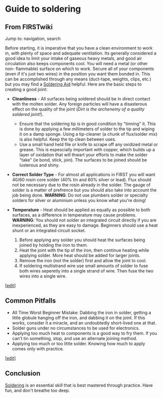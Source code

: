 # Guide to soldering

## From FIRSTwiki

Jump to: navigation, search

Before starting, it is imperative that you have a clean environment to work in, with plenty of space and adequate ventilation. Its generally considered a good idea to limit your intake of gaseous heavy metals, and good air circulation also keeps components cool. You will need a metal (or other non- flammable) surface on which to work. Secure all of your components (even if it's just two wires) in the position you want them bonded in. This can be accomplished through any means (duct-tape, weights, clips, etc.) but you may find a [Soldering Aid](http://froogle.google.com/froogle?q=soldering%20aid&hl=en "http://froogle.google.com/froogle?q=soldering%20aid&hl=en") helpful. Here are the basic steps to creating a good joint:

- **Cleanliness** - All surfaces being soldered should be in direct contact with the molten solder. Any foreign particles will have a disasterous effect on the quality of the joint (_Dirt is the archenemy of a quality soldered joint!_). 

  - Ensure that the soldering tip is in good condition by "tinning" it. This is done by applying a few millimeters of solder to the tip and wiping it on a damp sponge. Using a tip-cleaner (a chunk of flux/solder mix) is also helpful. Keep the tip clean between uses.
  - Use a small hand held file or knife to scrape off any oxidized metal or grease. This is espescially important with copper, which builds up a layer of oxidation that will thwart your efforts to make the solder "take" (ie bond, stick, join). The surfaces to be joined should be lusterous and shiny.

- **Correct Solder Type** - For almost all applications in FIRST you will want 40/60 rosin core solder (40% tin and 60% silver or lead). Flux should not be necessary due to the rosin already in the solder. The gauge of solder is a matter of prefrence but you should also take into account the job being done. **WARNING**: Do not use plumbers solder or specialty solders for silver or aluminium unless you know what you're doing!
- **Temperature** - Heat should be applied as equally as possible to both surfaces, as a difference in temperature may cause problems. **WARNING**: You should not solder an integrated circuit directly if you are inexperienced, as they are easy to damage. Beginners should use a heat shunt or an integrated circuit socket. 

  1. Before applying any solder you should heat the surfaces being joined by holding the iron to them.
  2. Heat the joint with the tip of the iron, then continue heating while applying solder. More heat should be added for larger joints.
  3. Remove the iron (not the solder) first and allow the joint to cool.
  4. If soldering multistrand wire use small amounts of solder to fuse both wires seperetly into a single strand of wire. Then fuse the two wires into a single wire.

[[edit](/index.php?title=Guide_to_soldering&action=edit&section=1 "Edit
section: Common Pitfalls")]

## Common Pitfalls

- All Time Worst Beginner Mistake: Dabbing the iron in solder, getting a little globule hanging off the iron, and dabbing it on the joint. If this works, consider it a miracle, and an undoubtedly short-lived one at that.
- Solder guns under no circumstances to be used for electronics.
- Applying too much heat to components is a good way to fry them. If you can't tin something, stop, and use an alternate joining method.
- Applying too much or too little solder. Knowing how much to apply comes only with practice.

[[edit](/index.php?title=Guide_to_soldering&action=edit&section=2 "Edit
section: Conclusion")]

## Conclusion

[Soldering](Soldering "Soldering") is an essential skill that is best mastered through practice. Have fun, and don't breathe too deep.
